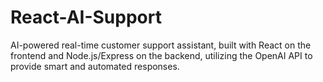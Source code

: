 # React-AI-Support
AI-powered real-time customer support assistant, built with React on the frontend and Node.js/Express on the backend, utilizing the OpenAI API to provide smart and automated responses.
